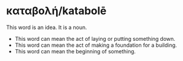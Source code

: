 # καταβολή/katabolē
This word is an idea. It is a noun.
* This word can mean the act of laying or putting something down.
* This word can mean the act of making a foundation for a building.
* This word can mean the beginning of something.
